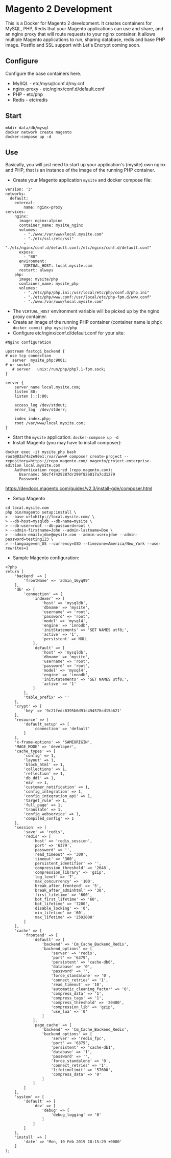 # Magento 2 Development

This is a Docker for Magento 2 development. It creates containers for MySQL, PHP, Redis that your Magento applications can use and share, and an nginx proxy that will route requests to your nginx container. It allows multiple Magento applications to run, sharing database, redis and base PHP image. Postfix and SSL support with Let's Encrypt coming soon.


## Configure

Configure the base containers here. 

- MySQL - etc/mysql/conf.d/my.cnf
- nginx-proxy - etc/nginx/conf.d/default.conf
- PHP - etc/php
- Redis - etc/redis

## Start
```
mkdir data/db/mysql
docker network create magento
docker-compose up -d
```

## Use

Basically, you will just need to start up your application's (mysite) own nginx and PHP, that is an instance of the image of the running PHP container.

- Create your Magento application `mysite` and docker compose file: 

```
version: '3'
networks:
  default: 
    external:
        name: nginx-proxy
services:
    nginx: 
      image: nginx:alpine
      container_name: mysite_nginx
      volumes:
        - "./www:/var/www/local.mysite.com"
        - "./etc/ssl:/etc/ssl"
        - "./etc/nginx/conf.d/default.conf:/etc/nginx/conf.d/default.conf"
      expose:
        - "80"
      environment:
        VIRTUAL_HOST: local.mysite.com
      restart: always
    php: 
      image: mysite/php
      container_name: mysite_php
      volumes:
        - "./etc/php/php.ini:/usr/local/etc/php/conf.d/php.ini"
        - "./etc/php/www.conf:/usr/local/etc/php-fpm.d/www.conf"
        - "./www:/var/www/local.mysite.com" 
```

- The `VIRTUAL_HOST` environment variable will be picked up by the nginx proxy container.
- Create an image of the running PHP container (container name is php): `docker commit php mysite/php`
- Configure etc/nginx/conf.d/default.conf for your site:

```
#Nginx configuration

upstream fastcgi_backend {
# use tcp connection
   server  mysite_php:9001;
# or socket
   # server   unix:/run/php/php7.1-fpm.sock;
}

server {
    server_name local.mysite.com;
    listen 80;
    listen [::]:80;
    
    access_log /dev/stdout;
    error_log  /dev/stderr;
     
    index index.php;
    root /var/www/local.mysite.com;
}
```

- Start the `mysite` application: `docker-compose up -d`
- Install Magento (you may have to install composer):
```
docker exec -it mysite_php bash
root@03a74a2e90e1:/var/www# composer create-project --repository=https://repo.magento.com/ magento/project-enterprise-edition local.mysite.com
    Authentication required (repo.magento.com):
      Username: 50cf47429287dr299f82e817a7cd1279
      Password: 
```
https://devdocs.magento.com/guides/v2.3/install-gde/composer.html
- Setup Magento
```
cd local.mysite.com
php bin/magento setup:install \
> --base-url=http://local.mysite.com/ \
> --db-host=mysqldb --db-name=mysite \
> --db-user=root --db-password=root \
> --admin-firstname=John --admin-lastname=Doe \
> --admin-email=jdoe@mysite.com --admin-user=jdoe --admin-password=testing123 \
> --language=en_US --currency=USD --timezone=America/New_York --use-rewrites=1
```
- Sample Magento configuration: 
```
<?php
return [
    'backend' => [
        'frontName' => 'admin_16yq99'
    ],
    'db' => [
        'connection' => [
            'indexer' => [
                'host' => 'mysqldb',
                'dbname' => 'mysite',
                'username' => 'root',
                'password' => 'root',
                'model' => 'mysql4',
                'engine' => 'innodb',
                'initStatements' => 'SET NAMES utf8;',
                'active' => '1',
                'persistent' => NULL
            ],
            'default' => [
                'host' => 'mysqldb',
                'dbname' => 'mysite',
                'username' => 'root',
                'password' => 'root',
                'model' => 'mysql4',
                'engine' => 'innodb',
                'initStatements' => 'SET NAMES utf8;',
                'active' => '1'
            ]
        ],
        'table_prefix' => ''
    ],
    'crypt' => [
        'key' => '9c21fedc8395b6d91c494578cd15a621'
    ],
    'resource' => [
        'default_setup' => [
            'connection' => 'default'
        ]
    ],
    'x-frame-options' => 'SAMEORIGIN',
    'MAGE_MODE' => 'developer',
    'cache_types' => [
        'config' => 1,
        'layout' => 1,
        'block_html' => 1,
        'collections' => 1,
        'reflection' => 1,
        'db_ddl' => 1,
        'eav' => 1,
        'customer_notification' => 1,
        'config_integration' => 1,
        'config_integration_api' => 1,
        'target_rule' => 1,
        'full_page' => 1,
        'translate' => 1,
        'config_webservice' => 1,
        'compiled_config' => 1
    ],
    'session' => [
        'save' => 'redis',
        'redis' => [
            'host' => 'redis_session',
            'port' => '6379',
            'password' => '',
            'read_timeout' => '300',
            'timeout' => '300',
            'persistent_identifier' => '',
            'compression_threshold' => '2048',
            'compression_library' => 'gzip',
            'log_level' => '7',
            'max_concurrency' => '100',
            'break_after_frontend' => '5',
            'break_after_adminhtml' => '30',
            'first_lifetime' => '600',
            'bot_first_lifetime' => '60',
            'bot_lifetime' => '7200',
            'disable_locking' => '0',
            'min_lifetime' => '60',
            'max_lifetime' => '2592000'
        ]
    ],
    'cache' => [
        'frontend' => [
            'default' => [
                'backend' => 'Cm_Cache_Backend_Redis',
                'backend_options' => [
                    'server' => 'redis',
                    'port' => '6379',
                    'persistent' => 'cache-db0',
                    'database' => '0',
                    'password' => '',
                    'force_standalone' => '0',
                    'connect_retries' => '1',
                    'read_timeout' => '10',
                    'automatic_cleaning_factor' => '0',
                    'compress_data' => '1',
                    'compress_tags' => '1',
                    'compress_threshold' => '20480',
                    'compression_lib' => 'gzip',
                    'use_lua' => '0'
                ]
            ],
            'page_cache' => [
                'backend' => 'Cm_Cache_Backend_Redis',
                'backend_options' => [
                    'server' => 'redis_fpc',
                    'port' => '6379',
                    'persistent' => 'cache-db1',
                    'database' => '1',
                    'password' => '',
                    'force_standalone' => '0',
                    'connect_retries' => '1',
                    'lifetimelimit' => '57600',
                    'compress_data' => '0'
                ]
            ]
        ]
    ],
    'system' => [
        'default' => [
            'dev' => [
                'debug' => [
                    'debug_logging' => '0'
                ]
            ]
        ]
    ],
    'install' => [
        'date' => 'Mon, 10 Feb 2019 18:15:29 +0000'
    ]
];
```


